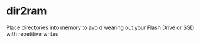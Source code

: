 # dir2ram
Place directories into memory to avoid wearing out your Flash Drive or SSD with repetitive writes
